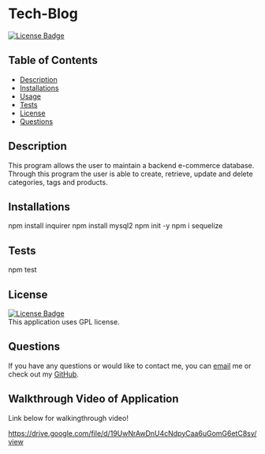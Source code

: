 # Tech-Blog

[![License Badge](https://img.shields.io/static/v1?label=License&message=GPL&color=purple&?style=plastic&link=https://choosealicense.com/licenses/gpl-3.0/)](https://choosealicense.com/licenses/gpl-3.0/)
  ## Table of Contents
  - [Description](#Description)
  - [Installations](#Installations)
  - [Usage](#Usage)
  - [Tests](#Tests)
  - [License](#License)
  - [Questions](#Questions)
  ## Description
  This program allows the user to maintain a backend e-commerce database. Through this program the user is able to create, retrieve, update and delete categories, tags and products.
  ## Installations
  npm install inquirer
  npm install mysql2
  npm init -y 
  npm i sequelize
  
  ## Tests
  npm test
  ## License
  [![License Badge](https://img.shields.io/static/v1?label=License&message=GPL&color=purple&?style=plastic&link=https://choosealicense.com/licenses/gpl-3.0/)](https://choosealicense.com/licenses/gpl-3.0/)
  </br>
  This application uses GPL license. 
  ## Questions 
  If you have any questions or would like to contact me, you can [email](mailto:bjtsmith23@gmail.com) me
  or check out my [GitHub](https://github.com/bjtsmith23).

 ## Walkthrough Video of Application
Link below for walkingthrough video!

https://drive.google.com/file/d/19UwNrAwDnU4cNdpyCaa6uGomG6etC8sy/view